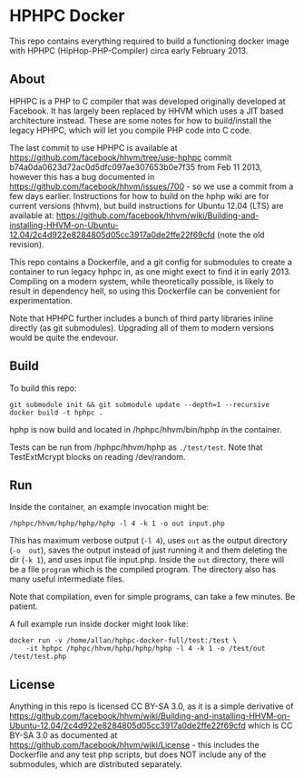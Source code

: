 # HPHPC Docker

This repo contains everything required to build a functioning docker image with HPHPC 
(HipHop-PHP-Compiler) circa early February 2013.

## About

HPHPC is a PHP to C compiler that was developed originally developed at Facebook. It 
has largely been replaced by HHVM which uses a JIT based architecture instead. These 
are some notes for how to build/install the legacy HPHPC, which will let you compile 
PHP code into C code.

The last commit to use HPHPC is available at 
https://github.com/facebook/hhvm/tree/use-hphpc commit 
b74a0da0623d72ac0d5dfc097ae307653b0e7f35 from Feb 11 2013, however this has a bug 
documented in https://github.com/facebook/hhvm/issues/700 - so we use a commit from a 
few days earlier. Instructions for how to build on the hphp wiki are for current 
versions (hhvm), but build instructions for Ubuntu 12.04 (LTS) are available at: 
https://github.com/facebook/hhvm/wiki/Building-and-installing-HHVM-on-Ubuntu-12.04/2c4d922e8284805d05cc3917a0de2ffe22f69cfd 
(note the old revision).

This repo contains a Dockerfile, and a git config for submodules to create a container 
to run legacy hphpc in, as one might exect to find it in early 2013. Compiling on a 
modern system, while theoretically possible, is likely to result in dependency hell, so 
using this Dockerfile can be convenient for experimentation.

Note that HPHPC further includes a bunch of third party libraries inline directly (as 
git submodules). Upgrading all of them to modern versions would be quite the endevour.

## Build

To build this repo:

    git submodule init && git submodule update --depth=1 --recursive
    docker build -t hphpc .

hphp is now build and located in /hphpc/hhvm/bin/hphp in the container.

Tests can be run from /hphpc/hhvm/hphp as `./test/test`. Note that TestExtMcrypt
blocks on reading /dev/random.

## Run

Inside the container, an example invocation might be:

    /hphpc/hhvm/hphp/hphp/hphp -l 4 -k 1 -o out input.php

This has maximum verbose output (`-l 4`), uses `out` as the output directory (`-o 
out`), saves the output instead of just running it and them deleting the dir (`-k 1`), 
and uses input file input.php. Inside the `out` directory, there will be a file 
`program` which is the compiled program. The directory also has many useful 
intermediate files.

Note that compilation, even for simple programs, can take a few minutes. Be patient.

A full example run inside docker might look like:

    docker run -v /home/allan/hphpc-docker-full/test:/test \
        -it hphpc /hphpc/hhvm/hphp/hphp/hphp -l 4 -k 1 -o /test/out /test/test.php

## License

Anything in this repo is licensed CC BY-SA 3.0, as it is a simple derivative of 
https://github.com/facebook/hhvm/wiki/Building-and-installing-HHVM-on-Ubuntu-12.04/2c4d922e8284805d05cc3917a0de2ffe22f69cfd 
which is CC BY-SA 3.0 as documented at https://github.com/facebook/hhvm/wiki/License - 
this includes the Dockerfile and any test php scripts, but does NOT include any of the 
submodules, which are distributed separately.
